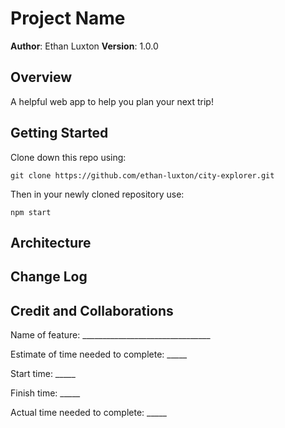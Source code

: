 # Project Name

**Author**: Ethan Luxton
**Version**: 1.0.0 

## Overview
A helpful web app to help you plan your next trip!

## Getting Started
Clone down this repo using:
```
git clone https://github.com/ethan-luxton/city-explorer.git
```

Then in your newly cloned repository use:
```
npm start
```

## Architecture
<!-- Provide a detailed description of the application design. What technologies (languages, libraries, etc) you're using, and any other relevant design information. -->

## Change Log
<!-- Use this area to document the iterative changes made to your application as each feature is successfully implemented. Use time stamps. Here's an example:

01-01-2001 4:59pm - Application now has a fully-functional express server, with a GET route for the location resource. -->

## Credit and Collaborations
<!-- Give credit (and a link) to other people or resources that helped you build this application. -->

Name of feature: ________________________________

Estimate of time needed to complete: _____

Start time: _____

Finish time: _____

Actual time needed to complete: _____